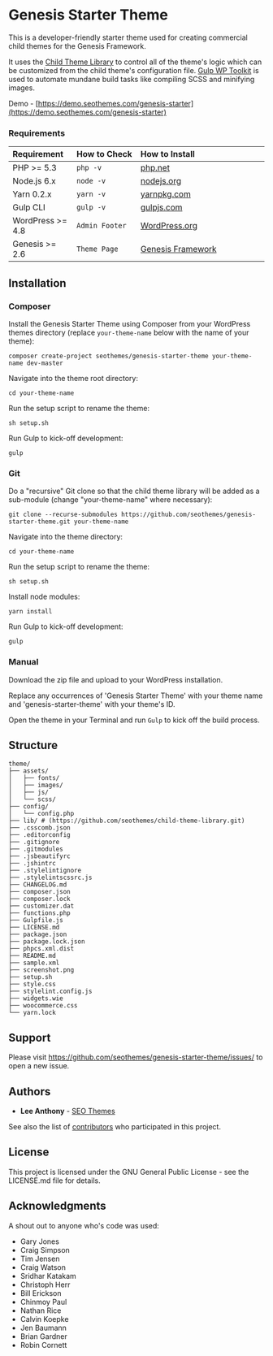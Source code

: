 # Genesis Starter Theme

This is a developer-friendly starter theme used for creating commercial child themes for the Genesis Framework. 

It uses the [Child Theme Library](https://github.com/seothemes/child-theme-library) to control all of the theme's logic which can be customized from the child theme's configuration file. [Gulp WP Toolkit](https://github.com/craigsimps/gulp-wp-toolkit) is used to automate mundane build tasks like compiling SCSS and minifying images.

Demo - [https://demo.seothemes.com/genesis-starter](https://demo.seothemes.com/genesis-starter)

### Requirements

<table width="100%">
	<thead>
		<tr>
			<th align="left" width="25%">Requirement</th>
			<th align="left" width="25%">How to Check</th>
			<th align="left" width="50%">How to Install</th>
		</tr>
	</thead>
	<tbody>
		<tr>
			<td>PHP >= 5.3</td>
			<td><code>php -v</code></td>
			<td><a href="http://php.net/manual/en/install.php" target="_blank">php.net</a></td>
		</tr>
		<tr>
			<td>Node.js 6.x</td>
			<td><code>node -v</code></td>
			<td><a href="http://nodejs.org/" target="_blank">nodejs.org</a></td>
		</tr>
		<tr>
			<td>Yarn 0.2.x</td>
			<td><code>yarn -v</code></td>
			<td><a href="https://yarnpkg.com/lang/en/docs/install/#mac-stable" target="_blank">yarnpkg.com</a></td>
		</tr>
		<tr>
			<td>Gulp CLI</td>
			<td><code>gulp -v</code></td>
			<td><a href="https://gulpjs.com/" target="_blank">gulpjs.com</a></td>
		</tr>
		<tr>
            <td>WordPress >= 4.8</td>
            <td><code>Admin Footer</code></td>
            <td><a href="https://codex.wordpress.org/Installing_WordPress" target="_blank">WordPress.org</a></td>
        </tr>
        <tr>
            <td>Genesis >= 2.6</td>
            <td><code>Theme Page</code></td>
            <td><a href="http://www.shareasale.com/r.cfm?b=346198&u=1459023&m=28169&urllink=&afftrack=" target="_blank">Genesis Framework</a></td>
        </tr>
	</tbody>
</table>

## Installation

### Composer

Install the Genesis Starter Theme using Composer from your WordPress themes directory (replace `your-theme-name` below with the name of your theme):

```shell
composer create-project seothemes/genesis-starter-theme your-theme-name dev-master
```

Navigate into the theme root directory:

```shell
cd your-theme-name
```

Run the setup script to rename the theme:

```shell
sh setup.sh
```

Run Gulp to kick-off development:

```shell
gulp
```

### Git

Do a "recursive" Git clone so that the child theme library will be added as a sub-module (change "your-theme-name" where necessary):

```shell
git clone --recurse-submodules https://github.com/seothemes/genesis-starter-theme.git your-theme-name
```

Navigate into the theme directory:

```shell
cd your-theme-name
```

Run the setup script to rename the theme:

```shell
sh setup.sh
```

Install node modules:

```shell
yarn install
```

Run Gulp to kick-off development:

```shell
gulp
```

### Manual

Download the zip file and upload to your WordPress installation.

Replace any occurrences of 'Genesis Starter Theme' with your theme name and 'genesis-starter-theme' with your theme's ID.

Open the theme in your Terminal and run `Gulp` to kick off the build process.

## Structure

```shell
theme/  
├── assets/
│   ├── fonts/
│   ├── images/
│   ├── js/
│   └── scss/
├── config/
│   └── config.php
├── lib/ # (https://github.com/seothemes/child-theme-library.git)
├── .csscomb.json
├── .editorconfig
├── .gitignore
├── .gitmodules
├── .jsbeautifyrc
├── .jshintrc
├── .stylelintignore
├── .stylelintscssrc.js
├── CHANGELOG.md
├── composer.json
├── composer.lock
├── customizer.dat
├── functions.php
├── Gulpfile.js
├── LICENSE.md
├── package.json
├── package.lock.json
├── phpcs.xml.dist
├── README.md
├── sample.xml
├── screenshot.png
├── setup.sh
├── style.css
├── stylelint.config.js
├── widgets.wie
├── woocommerce.css
└── yarn.lock
```

## Support

Please visit https://github.com/seothemes/genesis-starter-theme/issues/ to open a new issue.

## Authors

- **Lee Anthony** - [SEO Themes](https://seothemes.com/)

See also the list of [contributors](https://github.com/seothemes/genesis-starter/graphs/contributors) who participated in this project.

## License

This project is licensed under the GNU General Public License - see the LICENSE.md file for details.

## Acknowledgments

A shout out to anyone who's code was used:

- Gary Jones
- Craig Simpson
- Tim Jensen
- Craig Watson
- Sridhar Katakam
- Christoph Herr
- Bill Erickson
- Chinmoy Paul
- Nathan Rice
- Calvin Koepke
- Jen Baumann
- Brian Gardner
- Robin Cornett
